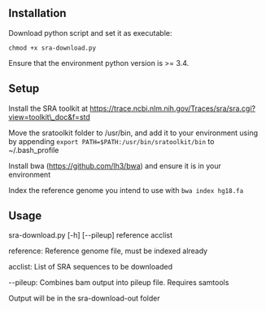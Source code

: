 ## Installation
Download python script and set it as executable:
```
chmod +x sra-download.py
```

Ensure that the environment python version is >= 3.4.

## Setup
Install the SRA toolkit at https://trace.ncbi.nlm.nih.gov/Traces/sra/sra.cgi?view=toolkit\_doc&f=std

Move the sratoolkit folder to /usr/bin, and add it to your environment using by appending ```export PATH=$PATH:/usr/bin/sratoolkit/bin``` to ~/.bash\_profile

Install bwa (https://github.com/lh3/bwa) and ensure it is in your environment

Index the reference genome you intend to use with ```bwa index hg18.fa```

## Usage
sra-download.py [-h] [--pileup] reference acclist

reference: Reference genome file, must be indexed already

acclist: List of SRA sequences to be downloaded

--pileup: Combines bam output into pileup file. Requires samtools

Output will be in the sra-download-out folder
